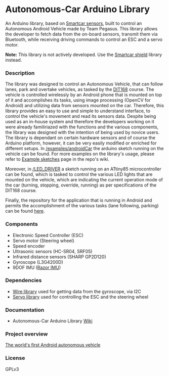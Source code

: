 # Autonomous-Car Arduino Library
An Arduino library, based on [Smartcar sensors], built to control an Autonomous Android Vehicle made by Team Pegasus. This library allows the developer to fetch data from the on-board sensors, transmit them via Bluetooth, while receiving driving commands to control an ESC and a servo motor.

**Note:** This library is not actively developed. Use the [Smartcar shield](https://github.com/platisd/smartcar_shield) library instead.

### Description
The library was designed to control an Autonomous Vehicle, that can follow lanes, park and overtake vehicles, as tasked by the [DIT168] course. The vehicle is controlled wirelessly by an Android phone that is mounted on top of it and accomplishes its tasks, using image processing (OpenCV for Android) and utilizing data from sensors mounted on the car.
Therefore, this library provides an easy to use and simple to understand interface, to control the vehicle's movement and read its sensors data. Despite being used as an in-house system and therefore the developers working on it were already familiriazed with the functions and the various components, the library was designed with the intention of being used by novice users.
The library is dependant on certain hardware sensors and of course the Arduino platform, however, it can be very easily modified or enriched for different setups. In [/examples/androidCar] the arduino sketch running on the vehicle can be found. For more examples on the library's usage, please refer to [Example sketches](https://github.com/platisd/AndroidCar/wiki/Example-sketches) page in the repo's wiki.

Moreover, in [/LED_DRIVER] a sketch running on an ATtiny85 microcontroller can be found, which is tasked to control the various LED lights that are mounted on the vehicle, which are indicating the current operation mode of the car (turning, stopping, override, running) as per specifications of the DIT168 course.

Finally, the repository for the application that is running in Android and permits the accomplishment of the various tasks (lane following, parking) can be found [here](https://github.com/Petroula/Android-Car-duino).

### Components
- Electronic Speed Controller (ESC)
- Servo motor (Steering wheel)
- Speed encoder
- Ultrasonic sensors (HC-SR04, SRF05)
- Infrared distance sensors (SHARP GP2D120)
- Gyroscope (L3G4200D)
- 9DOF IMU ([Razor IMU])

### Dependencies
- [Wire library](http://arduino.cc/en/reference/Wire) used for getting data from the gyroscope, via I2C
- [Servo library](http://www.arduino.cc/en/Reference/Servo) used for controlling the ESC and the steering wheel

### Documentation
- Autonomous-Car Arduino Library [Wiki](https://github.com/platisd/AndroidCar/wiki)

[/examples/androidCar]:examples/androidCar
[/LED_DRIVER]:LED_DRIVER
[Razor IMU]:https://www.sparkfun.com/products/10736
[Smartcar sensors]:https://github.com/platisd/smartcar_sensors
[DIT168]:http://gul.gu.se/public/courseId/66254/coursePath/46831/ecp/lang-en/publicPage.do

### Project overview
[The world's first Android autonomous vehicle](https://platis.solutions/blog/2015/06/29/worlds-first-android-autonomous-vehicle/)

### License
GPLv3

